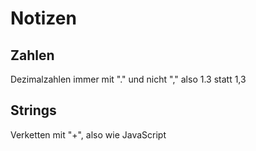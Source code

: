 # Notizen

## Zahlen

Dezimalzahlen immer mit "." und nicht ","
also 1.3 statt 1,3

## Strings

Verketten mit "+", also wie JavaScript


